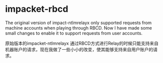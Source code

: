 # impacket-rbcd
The original version of impact-ntlmrelayx only supported requests from machine accounts when playing through RBCD. Now I have made some small changes to enable it to support requests from user accounts.  

原始版本的impacket-ntlmrelayx 通过RBCD方式进行Relay的时候只能支持来自机器账户的请求，现在我做了一些小小的改变，使其能够支持来自用户账户的请求。

